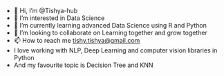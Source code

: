 - 👋 Hi, I’m @Tishya-hub
- 👀 I’m interested in Data Science
- 🌱 I’m currently learning advanced Data Science using R and Python
- 💞️ I’m looking to collaborate on Learning together and grow together
- 📫 How to reach me tishy.tishya@gmail.com
- I love working with NLP, Deep Learning and computer vision libraries in Python 
- And my favourite topic is Decision Tree and KNN



<!---
Tishya-hub/Tishya-hub is a ✨ special ✨ repository because its `README.md` (this file) appears on your GitHub profile.
You can click the Preview link to take a look at your changes.
--->
